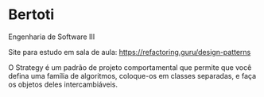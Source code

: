 # Bertoti
 Engenharia de Software III
 
Site para estudo em sala de aula: https://refactoring.guru/design-patterns

O Strategy é um padrão de projeto comportamental que permite que você defina uma família de algoritmos, coloque-os em classes separadas, e faça os objetos deles intercambiáveis.
